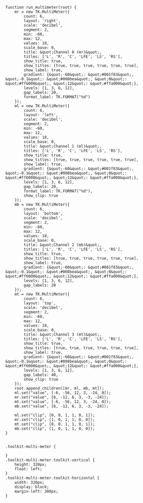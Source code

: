     function run_multimeter(root) {
        mr = new TK.MultiMeter({
            count: 6,
            layout: 'right',
            scale: 'decibel',
            segment: 2,
            min: -60,
            max: 12,
            values: 18,
            scale_base: 0,
            title: &quot;Channel 0 (mr)&quot;,
            titles: ['L', 'R', 'C', 'LFE', 'LS', 'RS'],
            show_title: true,
            show_titles: [true, true, true, true, true, true],
            show_label: true,
            gradient: {&quot;-60&quot;: &quot;#001f83&quot;, &quot;-0.1&quot;: &quot;#008bea&quot;, &quot;0&quot;: &quot;#ff6000&quot;, &quot;12&quot;: &quot;#ffa000&quot;},
            levels: [1, 3, 6, 12],
            gap_labels: 20,
            format_label: TK.FORMAT("%d")
        });
        ml = new TK.MultiMeter({
            count: 6,
            layout: 'left',
            scale: 'decibel',
            segment: 2,
            min: -60,
            max: 12,
            values: 18,
            scale_base: 0,
            title: &quot;Channel 1 (ml)&quot;,
            titles: ['L', 'R', 'C', 'LFE', 'LS', 'RS'],
            show_title: true,
            show_titles: [true, true, true, true, true, true],
            show_label: true,
            gradient: {&quot;-60&quot;: &quot;#001f83&quot;, &quot;-0.1&quot;: &quot;#008bea&quot;, &quot;0&quot;: &quot;#ff6000&quot;, &quot;12&quot;: &quot;#ffa000&quot;},
            levels: [1, 3, 6, 12],
            gap_labels: 20,
            format_label: TK.FORMAT("%d"),
            show_clip: true
        });
        mb = new TK.MultiMeter({
            count: 6,
            layout: 'bottom',
            scale: 'decibel',
            segment: 2,
            min: -60,
            max: 12,
            values: 18,
            scale_base: 0,
            title: &quot;Channel 2 (mb)&quot;,
            titles: ['L', 'R', 'C', 'LFE', 'LS', 'RS'],
            show_title: true,
            show_titles: [true, true, true, true, true, true],
            show_label: true,
            gradient: {&quot;-60&quot;: &quot;#001f83&quot;, &quot;-0.1&quot;: &quot;#008bea&quot;, &quot;0&quot;: &quot;#ff6000&quot;, &quot;12&quot;: &quot;#ffa000&quot;},
            levels: [1, 3, 6, 12],
            gap_labels: 20
        });
        mt = new TK.MultiMeter({
            count: 6,
            layout: 'top',
            scale: 'decibel',
            segment: 2,
            min: -60,
            max: 12,
            values: 18,
            scale_base: 0,
            title: &quot;Channel 3 (mt)&quot;,
            titles: ['L', 'R', 'C', 'LFE', 'LS', 'RS'],
            show_title: true,
            show_titles: [true, true, true, true, true, true],
            show_label: true,
            gradient: {&quot;-60&quot;: &quot;#001f83&quot;, &quot;-0.1&quot;: &quot;#008bea&quot;, &quot;0&quot;: &quot;#ff6000&quot;, &quot;12&quot;: &quot;#ffa000&quot;},
            levels: [1, 3, 6, 12],
            gap_labels: 40,
            show_clip: true
        });
        root.append_children([mr, ml, mb, mt]);
        ml.set("value", [-6, -56, 12, 3, -24, 0]);
        mr.set("value", [6, -12, 6, 3, -3, -24]);
        mt.set("value", [-6, -56, 12, 3, -24, 0]);
        mb.set("value", [6, -12, 6, 3, -3, -24]);
        
        ml.set("clip", [0, 0, 1, 1, 0, 1]);
        mr.set("clip", [1, 0, 1, 1, 0, 0]);
        mt.set("clip", [0, 0, 1, 1, 0, 1]);
        mb.set("clip", [1, 0, 1, 1, 0, 0]);
    }
<pre class='css prettyprint source'><code>
.toolkit-multi-meter {
    
}
.toolkit-multi-meter.toolkit-vertical {
    height: 320px;
    float: left;
}
.toolkit-multi-meter.toolkit-horizontal {
    width: 320px;
    display: block;
    margin-left: 300px;
}
</code></pre>
<script> prepare_example(); </script>
